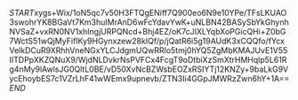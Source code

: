 $START$xygs+Wix/1oN5qc7v50H3FTQgENiff7Q900eo6N9e10YPe/TFsLKUAO3swohrYK8BGaVt7Km3huIMrAnD6wFcYdavYwK+uNLBN42BASySbYkGhynhNVSaZ+vxRN0NV1xhIngjURPQNcd+Bhj4EZ/oK7cJIXLYqbXoPGicQHi+Z0bG7WctS51wQjMyFifIKy9HGynxzew28kIQf/p/jQatR6i5g19AUdK3xCQQfo/fYcxVelkDCuR9XRhhVneNGxYLCJdgmUQwRRIo5tmj0hYQ5ZgMbKMAJUvE1V55IITDPpXKZQNuX9/WjdNLDvkrNsPVFCx4FcgT9oDtbiXzSmXtrHMHqlp5L61Rg4nMy9lAwlsJG0QltL0BE/vD50XvNcBZWsbEOZxRSIYTj12KNZy+9baLkG9VycEhoybES7c1VZrLhF41wWEmx9upnevb/ZTN3Ii4GGpJMWRzZwn6hY+1A==$END$